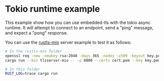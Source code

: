 # Tokio runtime example

This example show how you can use embedded-tls with the tokio async runtime. It will attempt to connect to an endpoint, send a "ping" message, and expect a "pong" response.

You can use the [rustls-mio](https://github.com/rustls/rustls/tree/main/examples) server example to test it as follows:


```sh
# In the rustls-mio folder
openssl req -new -newkey rsa:2048 -days 365 -nodes -x509 -keyout key.pem -out cert.pem -batch
cargo run --bin tlsserver-mio -- -p 8000 --certs cert.pem --key key.pem --protover 1.3 --tickets --verbose echo

# In this folder
RUST_LOG=trace cargo run
```
